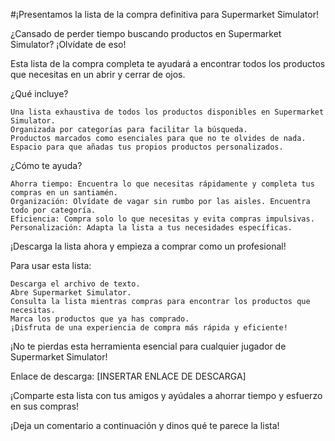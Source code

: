 #¡Presentamos la lista de la compra definitiva para Supermarket Simulator!

¿Cansado de perder tiempo buscando productos en Supermarket Simulator? ¡Olvídate de eso!

Esta lista de la compra completa te ayudará a encontrar todos los productos que necesitas en un abrir y cerrar de ojos.

¿Qué incluye?

    Una lista exhaustiva de todos los productos disponibles en Supermarket Simulator.
    Organizada por categorías para facilitar la búsqueda.
    Productos marcados como esenciales para que no te olvides de nada.
    Espacio para que añadas tus propios productos personalizados.

¿Cómo te ayuda?

    Ahorra tiempo: Encuentra lo que necesitas rápidamente y completa tus compras en un santiamén.
    Organización: Olvídate de vagar sin rumbo por las aisles. Encuentra todo por categoría.
    Eficiencia: Compra solo lo que necesitas y evita compras impulsivas.
    Personalización: Adapta la lista a tus necesidades específicas.

¡Descarga la lista ahora y empieza a comprar como un profesional!

Para usar esta lista:

    Descarga el archivo de texto.
    Abre Supermarket Simulator.
    Consulta la lista mientras compras para encontrar los productos que necesitas.
    Marca los productos que ya has comprado.
    ¡Disfruta de una experiencia de compra más rápida y eficiente!

¡No te pierdas esta herramienta esencial para cualquier jugador de Supermarket Simulator!

Enlace de descarga: [INSERTAR ENLACE DE DESCARGA]

¡Comparte esta lista con tus amigos y ayúdales a ahorrar tiempo y esfuerzo en sus compras!

¡Deja un comentario a continuación y dinos qué te parece la lista!
